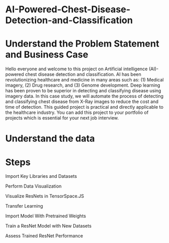 # AI-Powered-Chest-Disease-Detection-and-Classification



 # Understand the Problem Statement and Business Case
 
Hello everyone and welcome to this project on Artificial intelligence (AI)-powered chest disease detection and classification. AI has been revolutionizing healthcare and medicine in many areas such as: (1) Medical imagery, (2) Drug research, and (3) Genome development. Deep learning has been proven to be superior in detecting and classifying disease using imagery data. 
In this case study, we will automate the process of detecting and classifying chest disease from X-Ray images to reduce the cost and time of detection. This guided project is practical and directly applicable to the healthcare industry. You can add this project to your portfolio of projects which is essential for your next job interview.



# Understand the data 


 # Steps

Import Key Libraries and Datasets

Perform Data Visualization

Visualize ResNets in TensorSpace.JS

Transfer Learning 

Import Model With Pretrained Weights

Train a ResNet Model with New Datasets

Assess Trained ResNet Performance
